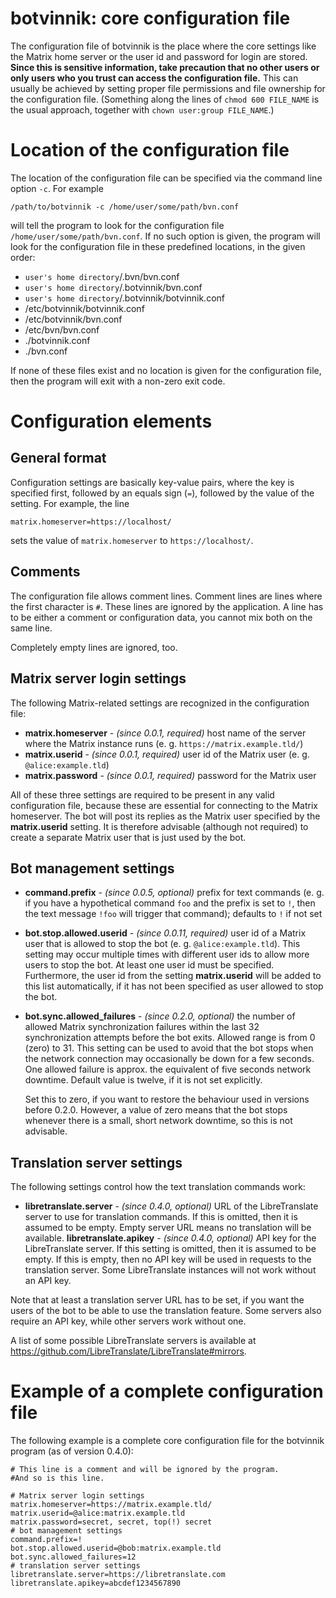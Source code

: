 # botvinnik: core configuration file

The configuration file of botvinnik is the place where the core settings like
the Matrix home server or the user id and password for login are stored.
**Since this is sensitive information, take precaution that no other
users or only users who you trust can access the configuration file.** This can
usually be achieved by setting proper file permissions and file ownership for
the configuration file. (Something along the lines of `chmod 600 FILE_NAME` is
the usual approach, together with `chown user:group FILE_NAME`.)

# Location of the configuration file

The location of the configuration file can be specified via the command line
option `-c`. For example

    /path/to/botvinnik -c /home/user/some/path/bvn.conf

will tell the program to look for the configuration file
`/home/user/some/path/bvn.conf`. If no such option is given, the program will
look for the configuration file in these predefined locations, in the given
order:

* `user's home directory`/.bvn/bvn.conf
* `user's home directory`/.botvinnik/bvn.conf
* `user's home directory`/.botvinnik/botvinnik.conf
* /etc/botvinnik/botvinnik.conf
* /etc/botvinnik/bvn.conf
* /etc/bvn/bvn.conf
* ./botvinnik.conf
* ./bvn.conf

If none of these files exist and no location is given for the configuration
file, then the program will exit with a non-zero exit code.

# Configuration elements

## General format

Configuration settings are basically key-value pairs, where the key is specified
first, followed by an equals sign (`=`), followed by the value of the setting.
For example, the line

    matrix.homeserver=https://localhost/

sets the value of `matrix.homeserver` to `https://localhost/`.

## Comments

The configuration file allows comment lines. Comment lines are lines where the
first character is `#`. These lines are ignored by the application. A line has
to be either a comment or configuration data, you cannot mix both on the same
line.

Completely empty lines are ignored, too.

## Matrix server login settings

The following Matrix-related settings are recognized in the configuration file:

* **matrix.homeserver** - _(since 0.0.1, required)_ host name of the server
  where the Matrix instance runs (e. g. `https://matrix.example.tld/`)
* **matrix.userid** - _(since 0.0.1, required)_ user id of the Matrix user
  (e. g. `@alice:example.tld`)
* **matrix.password** - _(since 0.0.1, required)_ password for the Matrix user

All of these three settings are required to be present in any valid
configuration file, because these are essential for connecting to the Matrix
homeserver. The bot will post its replies as the Matrix user specified by the
**matrix.userid** setting. It is therefore advisable (although not required) to
create a separate Matrix user that is just used by the bot.

## Bot management settings

* **command.prefix** - _(since 0.0.5, optional)_ prefix for text commands (e. g.
  if you have a hypothetical command `foo` and the prefix is set to `!`, then
  the text message `!foo` will trigger that command); defaults to `!` if not set
* **bot.stop.allowed.userid** - _(since 0.0.11, required)_ user id of a Matrix
  user that is allowed to stop the bot (e. g. `@alice:example.tld`). This
  setting may occur multiple times with different user ids to allow more users
  to stop the bot. At least one user id must be specified. Furthermore, the user
  id from the setting **matrix.userid** will be added to this list
  automatically, if it has not been specified as user allowed to stop the bot.
* **bot.sync.allowed_failures** - _(since 0.2.0, optional)_ the number of
  allowed Matrix synchronization failures within the last 32 synchronization
  attempts before the bot exits. Allowed range is from 0 (zero) to 31. This
  setting can be used to avoid that the bot stops when the network connection
  may occasionally be down for a few seconds. One allowed failure is approx. the
  equivalent of five seconds network downtime. Default value is twelve, if it is
  not set explicitly.

  Set this to zero, if you want to restore the behaviour used in versions before
  0.2.0. However, a value of zero means that the bot stops whenever there is a
  small, short network downtime, so this is not advisable.

## Translation server settings

The following settings control how the text translation commands work:

* **libretranslate.server** - _(since 0.4.0, optional)_ URL of the
  LibreTranslate server to use for translation commands. If this is omitted,
  then it is assumed to be empty. Empty server URL means no translation will be
  available.
**libretranslate.apikey** - _(since 0.4.0, optional)_ API key for the
  LibreTranslate server. If this setting is omitted, then it is assumed to be
  empty. If this is empty, then no API key will be used in requests to the
  translation server. Some LibreTranslate instances will not work without an API
  key.

Note that at least a translation server URL has to be set, if you want the users
of the bot to be able to use the translation feature. Some servers also require
an API key, while other servers work without one.

A list of some possible LibreTranslate servers is available at
<https://github.com/LibreTranslate/LibreTranslate#mirrors>.

# Example of a complete configuration file

The following example is a complete core configuration file for the
botvinnik program (as of version 0.4.0):

    # This line is a comment and will be ignored by the program.
    #And so is this line.

    # Matrix server login settings
    matrix.homeserver=https://matrix.example.tld/
    matrix.userid=@alice:matrix.example.tld
    matrix.password=secret, secret, top(!) secret
    # bot management settings
    command.prefix=!
    bot.stop.allowed.userid=@bob:matrix.example.tld
    bot.sync.allowed_failures=12
    # translation server settings
    libretranslate.server=https://libretranslate.com
    libretranslate.apikey=abcdef1234567890
